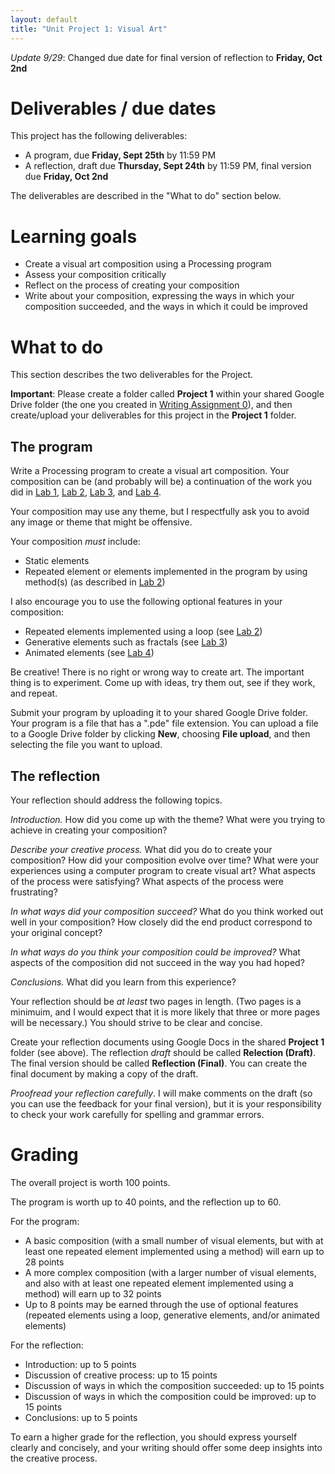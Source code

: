 ```yaml
---
layout: default
title: "Unit Project 1: Visual Art"
---
```


*Update 9/29*: Changed due date for final version of reflection to **Friday, Oct 2nd**

# Deliverables / due dates

This project has the following deliverables:

* A program, due **Friday, Sept 25th** by 11:59 PM
* A reflection, draft due **Thursday, Sept 24th** by 11:59 PM, final version due **Friday, Oct 2nd**

The deliverables are described in the "What to do" section below.

# Learning goals

* Create a visual art composition using a Processing program
* Assess your composition critically
* Reflect on the process of creating your composition
* Write about your composition, expressing the ways in which your composition succeeded, and the ways in which it could be improved

# What to do

This section describes the two deliverables for the Project.

**Important**: Please create a folder called **Project 1** within your shared Google Drive folder (the one you created in [Writing Assignment 0](../assign/assign00.html)), and then create/upload your deliverables for this project in the **Project 1** folder.

## The program

Write a Processing program to create a visual art composition.  Your composition can be (and probably will be) a continuation of the work you did in [Lab 1](../labs/lab01.html), [Lab 2](../labs/lab02.html), [Lab 3](../labs/lab03.html), and [Lab 4](../labs/lab04.html).

Your composition may use any theme, but I respectfully ask you to avoid any image or theme that might be offensive.

Your composition *must* include:

* Static elements
* Repeated element or elements implemented in the program by using method(s) (as described in [Lab 2](../labs/lab02.html))

I also encourage you to use the following optional features in your composition:

* Repeated elements implemented using a loop (see [Lab 2](../labs/lab02.html))
* Generative elements such as fractals (see [Lab 3](../labs/lab03.html))
* Animated elements (see [Lab 4](../labs/lab04.html))

Be creative!  There is no right or wrong way to create art.  The important thing is to experiment.  Come up with ideas, try them out, see if they work, and repeat.

Submit your program by uploading it to your shared Google Drive folder.  Your program is a file that has a ".pde" file extension.  You can upload a file to a Google Drive folder by clicking **New**, choosing **File upload**, and then selecting the file you want to upload.

## The reflection

Your reflection should address the following topics.

*Introduction.*  How did you come up with the theme? What were you trying to achieve in creating your composition?

*Describe your creative process.*  What did you do to create your composition?   How did your composition evolve over time?  What were your experiences using a computer program to create visual art?  What aspects of the process were satisfying?  What aspects of the process were frustrating?

*In what ways did your composition succeed?*  What do you think worked out well in your composition?  How closely did the end product correspond to your original concept?

*In what ways do you think your composition could be improved?*  What aspects of the composition did not succeed in the way you had hoped?

*Conclusions.*  What did you learn from this experience?

Your reflection should be *at least* two pages in length.  (Two pages is a minimuim, and I would expect that it is more likely that three or more pages will be necessary.)  You should strive to be clear and concise.

Create your reflection documents using Google Docs in the shared **Project 1** folder (see above).  The reflection *draft* should be called **Relection (Draft)**.  The final version should be called **Reflection (Final)**.  You can create the final document by making a copy of the draft.

*Proofread your reflection carefully*.  I will make comments on the draft (so you can use the feedback for your final version), but it is your responsibility to check your work carefully for spelling and grammar errors.

# Grading

The overall project is worth 100 points.

The program is worth up to 40 points, and the reflection up to 60.

For the program:

* A basic composition (with a small number of visual elements, but with at least one repeated element implemented using a method) will earn up to 28 points
* A more complex composition (with a larger number of visual elements, and also with at least one repeated element implemented using a method) will earn up to 32 points
* Up to 8 points may be earned through the use of optional features (repeated elements using a loop, generative elements, and/or animated elements)

For the reflection:

* Introduction: up to 5 points
* Discussion of creative process: up to 15 points
* Discussion of ways in which the composition succeeded: up to 15 points
* Discussion of ways in which the composition could be improved: up to 15 points
* Conclusions: up to 5 points

To earn a higher grade for the reflection, you should express yourself clearly and concisely, and your writing should offer some deep insights into the creative process.
